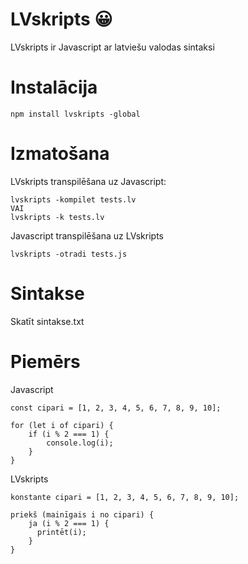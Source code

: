# LVskripts 😀
LVskripts ir Javascript ar latviešu valodas sintaksi
# Instalācija
    npm install lvskripts -global
# Izmatošana
LVskripts transpilēšana uz Javascript:
       
    lvskripts -kompilet tests.lv
    VAI
    lvskripts -k tests.lv
Javascript transpilēšana uz LVskripts
    
    lvskripts -otradi tests.js
# Sintakse
Skatīt sintakse.txt
# Piemērs
Javascript
```
const cipari = [1, 2, 3, 4, 5, 6, 7, 8, 9, 10];

for (let i of cipari) {
    if (i % 2 === 1) {
        console.log(i);
    }
}
```
LVskripts
```
konstante cipari = [1, 2, 3, 4, 5, 6, 7, 8, 9, 10];

priekš (mainīgais i no cipari) {
    ja (i % 2 === 1) {
      printēt(i);
    }
}
```